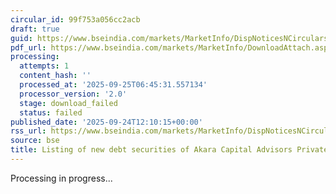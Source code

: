 ```yaml
---
circular_id: 99f753a056cc2acb
draft: true
guid: https://www.bseindia.com/markets/MarketInfo/DispNoticesNCirculars.aspx?Noticeid={8AFC73AA-68FC-498E-AC2E-674F82B805D4}&noticeno=20250924-21&dt=09/24/2025&icount=21&totcount=75&flag=0
pdf_url: https://www.bseindia.com/markets/MarketInfo/DownloadAttach.aspx?id=20250924-21&attachedId=
processing:
  attempts: 1
  content_hash: ''
  processed_at: '2025-09-25T06:45:31.557134'
  processor_version: '2.0'
  stage: download_failed
  status: failed
published_date: '2025-09-24T12:10:15+00:00'
rss_url: https://www.bseindia.com/markets/MarketInfo/DispNoticesNCirculars.aspx?Noticeid={8AFC73AA-68FC-498E-AC2E-674F82B805D4}&noticeno=20250924-21&dt=09/24/2025&icount=21&totcount=75&flag=0
source: bse
title: Listing of new debt securities of Akara Capital Advisors Private Limited
---
```


Processing in progress...